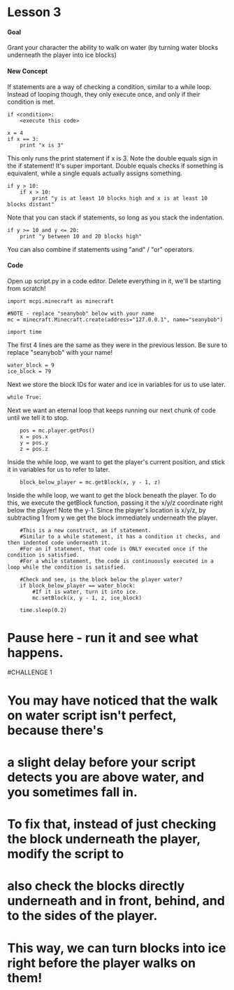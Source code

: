 # Lesson 3

#### Goal
Grant your character the ability to walk on water (by turning water blocks underneath the player into ice blocks)

#### New Concept
If statements are a way of checking a condition, similar to a while loop. Instead of looping though, they only execute once, and only if their condition is met.
```
if <condition>:
    <execute this code>
```

```
x = 4
if x == 3:
    print "x is 3"
```
This only runs the print statement if x is 3. Note the double equals sign in the if statement! It's super important. Double equals checks if something is equivalent, while a single equals actually assigns something.


```
if y > 10:
    if x > 10:
        print "y is at least 10 blocks high and x is at least 10 blocks distant"
```
Note that you can stack if statements, so long as you stack the indentation.

```
if y >= 10 and y <= 20:
    print "y between 10 and 20 blocks high"
```
You can also combine if statements using "and" / "or" operators.


#### Code
Open up script.py in a code editor. Delete everything in it, we'll be starting from scratch!

```
import mcpi.minecraft as minecraft

#NOTE - replace "seanybob" below with your name
mc = minecraft.Minecraft.create(address="127.0.0.1", name="seanybob")

import time
```
The first 4 lines are the same as they were in the previous lesson. Be sure to replace "seanybob" with your name!

```
water_block = 9
ice_block = 79
```

Next we store the block IDs for water and ice in variables for us to use later.

```
while True:
```

Next we want an eternal loop that keeps running our next chunk of code until we tell it to stop.

```
    pos = mc.player.getPos()
    x = pos.x
    y = pos.y
    z = pos.z
```
Inside the while loop, we want to get the player's current position, and stick it in variables for us to refer to later.

```
    block_below_player = mc.getBlock(x, y - 1, z)
```
Inside the while loop, we want to get the block beneath the player. To do this, we execute the getBlock function, passing it the x/y/z coordinate right below the player! Note the y-1. Since the player's location is x/y/z, by subtracting 1 from y we get the block immediately underneath the player.

```
    #This is a new construct, an if statement.
    #Similar to a while statement, it has a condition it checks, and then indented code underneath it.
    #For an if statement, that code is ONLY executed once if the condition is satisfied.
    #For a while statement, the code is continuously executed in a loop while the condition is satisfied.

    #Check and see, is the block below the player water?
    if block_below_player == water_block:
        #If it is water, turn it into ice.
        mc.setBlock(x, y - 1, z, ice_block)

    time.sleep(0.2)
```

# Pause here - run it and see what happens.


#CHALLENGE 1
# You may have noticed that the walk on water script isn't perfect, because there's
#   a slight delay before your script detects you are above water, and you sometimes fall in.
#   To fix that, instead of just checking the block underneath the player, modify the script to
#   also check the blocks directly underneath and in front, behind, and to the sides of the player.
#   This way, we can turn blocks into ice right before the player walks on them!

